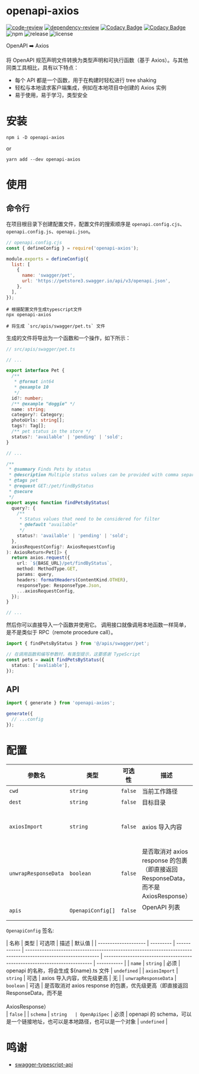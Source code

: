 # openapi-axios

[![code-review](https://github.com/FrontEndDev-org/openapi-axios/actions/workflows/code-review.yml/badge.svg)](https://github.com/FrontEndDev-org/openapi-axios/actions/workflows/code-review.yml)
[![dependency-review](https://github.com/FrontEndDev-org/openapi-axios/actions/workflows/dependency-review.yml/badge.svg)](https://github.com/FrontEndDev-org/openapi-axios/actions/workflows/dependency-review.yml)
[![Codacy Badge](https://app.codacy.com/project/badge/Grade/4fa1acaeb717469caddfe21a84c50bb2)](https://app.codacy.com/gh/FrontEndDev-org/openapi-axios/dashboard?utm_source=gh&utm_medium=referral&utm_content=&utm_campaign=Badge_grade)
[![Codacy Badge](https://app.codacy.com/project/badge/Coverage/4fa1acaeb717469caddfe21a84c50bb2)](https://app.codacy.com/gh/FrontEndDev-org/openapi-axios/dashboard?utm_source=gh&utm_medium=referral&utm_content=&utm_campaign=Badge_coverage)
![npm](https://img.shields.io/npm/v/openapi-axios)
![release](https://img.shields.io/github/v/release/FrontEndDev-org/openapi-axios)
![license](https://img.shields.io/github/license/FrontEndDev-org/openapi-axios)

OpenAPI ➡️ Axios

将 OpenAPI 规范声明文件转换为类型声明和可执行函数（基于 Axios）。与其他同类工具相比，具有以下特点：

- 每个 API 都是一个函数，用于在构建时轻松进行 tree shaking
- 轻松与本地请求客户端集成，例如在本地项目中创建的 Axios 实例
- 易于使用，易于学习，类型安全

# 安装

```shell
npm i -D openapi-axios
```

or

```shell
yarn add --dev openapi-axios
```

# 使用

## 命令行

在项目根目录下创建配置文件，配置文件的搜索顺序是 `openapi.config.cjs`、`openapi.config.js`、`openapi.json`。

```js
// openapi.config.cjs
const { defineConfig } = require('openapi-axios');

module.exports = defineConfig({
  list: [
    {
      name: 'swagger/pet',
      url: 'https://petstore3.swagger.io/api/v3/openapi.json',
    },
  ],
});
```

```shell
# 根据配置文件生成typescript文件
npx openapi-axios

# 将生成 `src/apis/swagger/pet.ts` 文件
```

生成的文件将导出为一个函数和一个操作，如下所示：

```ts
// src/apis/swagger/pet.ts

// ...

export interface Pet {
  /**
   * @format int64
   * @example 10
   */
  id?: number;
  /** @example "doggie" */
  name: string;
  category?: Category;
  photoUrls: string[];
  tags?: Tag[];
  /** pet status in the store */
  status?: 'available' | 'pending' | 'sold';
}

// ...

/**
 * @summary Finds Pets by status
 * @description Multiple status values can be provided with comma separated strings
 * @tags pet
 * @request GET:/pet/findByStatus
 * @secure
 */
export async function findPetsByStatus(
  query?: {
    /**
     * Status values that need to be considered for filter
     * @default "available"
     */
    status?: 'available' | 'pending' | 'sold';
  },
  axiosRequestConfig?: AxiosRequestConfig
): AxiosReturn<Pet[]> {
  return axios.request({
    url: `${BASE_URL}/pet/findByStatus`,
    method: MethodType.GET,
    params: query,
    headers: formatHeaders(ContentKind.OTHER),
    responseType: ResponseType.Json,
    ...axiosRequestConfig,
  });
}

// ...
```

然后你可以直接导入一个函数并使用它。 调用接口就像调用本地函数一样简单，是不是类似于 RPC（remote procedure call）。

```ts
import { findPetsByStatus } from '@/apis/swagger/pet';

// 在调用函数和编写参数时，有类型提示，这要感谢 TypeScript
const pets = await findPetsByStatus({
  status: ['avaliable'],
});
```

## API

```ts
import { generate } from 'openapi-axios';

generate({
  // ...config
});
```

# 配置

| 参数名               | 类型              | 可选性  | 描述                                                                              | 默认值                                          |
| -------------------- | ----------------- | ------- | --------------------------------------------------------------------------------- | ----------------------------------------------- |
| `cwd`                | `string`          | `false` | 当前工作路径                                                                      | `process.cwd()`                                 |
| `dest`               | `string`          | `false` | 目标目录                                                                          | `src/apis`                                      |
| `axiosImport`        | `string`          | `false` | axios 导入内容                                                                    | 默认从官方 Axios 导入，可以使用自己实现的客户端 |
| `unwrapResponseData` | `boolean`         | `false` | 是否取消对 axios response 的包裹（即直接返回 ResponseData，而不是 AxiosResponse） | `false`                                         |
| `apis`               | `OpenapiConfig[]` | `false` | OpenAPI 列表 <br/> <br/>                                                          | `[]`                                            |

`OpenapiConfig` 签名:

| 名称                 | 类型      | 可选项       | 描述                                                                                                          | 默认值                                                                    |
| -------------------- | --------- | ------------ | ------------------------------------------------------------------------------------------------------------- | ------------------------------------------------------------------------- | ----------- |
| `name`               | `string`  | 必须         | openapi 的名称，将会生成 ${name}.ts 文件                                                                      | `undefined`                                                               |
| `axiosImport`        | `string`  | 可选         | axios 导入内容，优先级更高                                                                                    | 无                                                                        |
| `unwrapResponseData` | `boolean` | 可选         | 是否取消对 axios response 的包裹，优先级更高（即直接返回 ResponseData，而不是 <br/><br/>AxiosResponse） <br/> | `false`                                                                   |
| `schema`             | `string   | OpenApiSpec` | 必须                                                                                                          | openapi 的 schema，可以是一个链接地址，也可以是本地路径，也可以是一个对象 | `undefined` |

# 鸣谢

- [swagger-typescript-api](https://www.npmjs.com/package/swagger-typescript-api)
